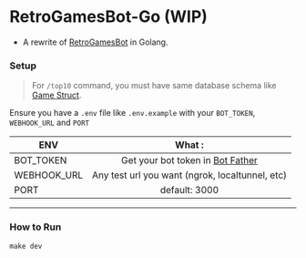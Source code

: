 # RetroGamesBot-Go (WIP)

- A rewrite of [RetroGamesBot](https://github.com/BertBR/RetroGamesBot) in Golang.

### Setup

> For `/top10` command, you must have same database schema like [Game Struct](https://github.com/BertBR/RetroGamesBot-Go/blob/main/pkg/database/main.go#L11-L19).

Ensure you have a `.env` file like `.env.example` with your `BOT_TOKEN`, `WEBHOOK_URL` and `PORT`

| ENV   |      What  :|
|----------|:-------------:|
| BOT_TOKEN |  Get your bot token in [Bot Father](https://t.me/BotFather) |
| WEBHOOK_URL |    Any test url you want (ngrok, localtunnel, etc)   |
| PORT | default: 3000 |

---
### How to Run
`make dev`